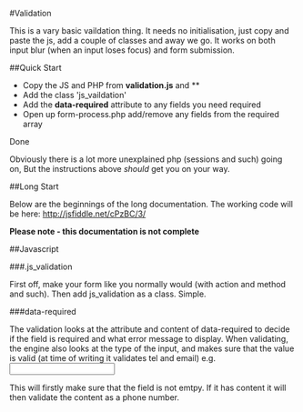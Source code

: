 #Validation

This is a vary basic vaildation thing. It needs no initialisation, just copy and paste the js, add a couple of classes and away we go. It works on both input blur (when an input loses focus) and form submission.

##Quick Start

 - Copy the JS and PHP from **validation.js** and **
 - Add the class 'js_vaildation'
 - Add the **data-required** attribute to any fields you need required
 - Open up form-process.php add/remove any fields from the required array

Done

Obviously there is a lot more unexplained php (sessions and such) going on, But the instructions above *should* get you on your way.

##Long Start

Below are the beginnings of the long documentation. The working code will be here: http://jsfiddle.net/cPzBC/3/

**Please note - this documentation is not complete**

##Javascript

###.js_validation

First off, make your form like you normally would (with action and method and such). Then add js_validation as a class. Simple.

###data-required

The validation looks at the attribute and content of data-required to decide if the field is required and what error message to display. When validating, the engine also looks at the type of the input, and makes sure that the value is valid (at time of writing it validates tel and email)
e.g.
	 <input type="tel" id="phone" name="phone" data-required="Please enter a phone number" />

This will firstly make sure that the field is not emtpy. If it has content it will then validate the content as a phone number.

